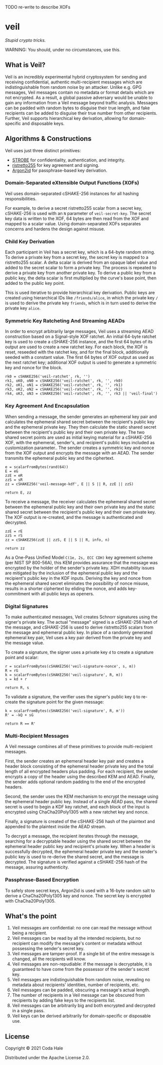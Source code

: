 TODO re-write to describe XOFs

# veil

_Stupid crypto tricks._

WARNING: You should, under no circumstances, use this.

## What is Veil?

Veil is an incredibly experimental hybrid cryptosystem for sending and receiving confidential,
authentic multi-recipient messages which are indistinguishable from random noise by an attacker.
Unlike e.g. GPG messages, Veil messages contain no metadata or format details which are not
encrypted. As a result, a global passive adversary would be unable to gain any information from a
Veil message beyond traffic analysis. Messages can be padded with random bytes to disguise their
true length, and fake recipients can be added to disguise their true number from other recipients.
Further, Veil supports hierarchical key derivation, allowing for domain-specific and disposable
keys.

## Algorithms & Constructions

Veil uses just three distinct primitives:

* [STROBE](https://eprint.iacr.org/2017/003.pdf) for confidentiality, authentication, and integrity.
* [ristretto255](https://ristretto.group) for key agreement and signing.
* [Argon2id](https://datatracker.ietf.org/doc/html/draft-irtf-cfrg-argon2-13) for passphrase-based
  key derivation.

### Domain-Separated eXtensible Output Functions (XOFs)

Veil uses domain-separated cSHAKE-256 instances for all hashing responsibilities.

For example, to derive a secret ristretto255 scalar from a secret key, cSHAKE-256 is used with an
`N` parameter of `veil-secret-key`. The secret key data is written to the XOF, 64 bytes are then
read from the XOF and mapped to a scalar value. Using domain-separated XOFs separates concerns and
hardens the design against misuse.

### Child Key Derivation

Each participant in Veil has a secret key, which is a 64-byte random string. To derive a private key
from a secret key, the secret key is mapped to a ristretto255 scalar. A delta scalar is derived from
an opaque label value and added to the secret scalar to form a private key. The process is repeated
to derive a private key from another private key. To derive a public key from a public key, the
delta scalar is first multiplied by the curve's base point, then added to the public key point.

This is used iterative to provide hierarchical key derivation. Public keys are created using
hierarchical IDs like `/friends/alice`, in which the private key `/` is used to derive the private
key `friends`, which is in turn used to derive the private key `alice`.

### Symmetric Key Ratcheting And Streaming AEADs

In order to encrypt arbitrarily large messages, Veil uses a streaming AEAD construction based on a
Signal-style XOF ratchet. An initial 64-byte ratchet key is used to create a cSHAKE-256 instance,
and the first 64 bytes of its output are used to create a new ratchet key. For each block, the XOF
is reset, reseeded with the ratchet key, and for the final block, additionally seeded with a
constant value. The first 64 bytes of XOF output as used as the next ratchet key; additional XOF
output is used to generate a symmetric key and nonce for the block.

```
rk0 = cSHAKE256('veil-ratchet', rk, '')
rk1, oK0, oN0 = cSHAKE256('veil-ratchet', rk, '', rk0)
rk2, oK1, oN1 = cSHAKE256('veil-ratchet', rk, '', rk1)
rk3, oK2, oN2 = cSHAKE256('veil-ratchet', rk, '', rk2)
rk4, oK3, oN3 = cSHAKE256('veil-ratchet', rk, '', rk3 || 'veil-final')
```

### Key Agreement And Encapsulation

When sending a message, the sender generates an ephemeral key pair and calculates the ephemeral
shared secret between the recipient's public key and the ephemeral private key. They then calculate
the static shared secret between the recipient's public key and their own private key. The two
shared secret points are used as initial keying material for a cSHAKE-256 XOF, with the ephemeral,
sender's, and recipient's public keys included as customization parameter.. The sender creates a
symmetric key and nonce from the XOF output and encrypts the message with an AEAD. The sender
transmits the ephemeral public key and the ciphertext.

``` 
e = scalarFromBytes(rand(64))
E = eG
zzE = eR
zzS = sR
zz = cSHAKE256('veil-message-kdf', E || S || R, zzE || zzS)

return E, zz
```

To receive a message, the receiver calculates the ephemeral shared secret between the ephemeral
public key and their own private key and the static shared secret between the recipient's public key
and their own private key. The XOF output is re-created, and the message is authenticated and
decrypted.

``` 
zzE = rE
zzS = rS
zz = cSHAKE256(zzE || zzS, E || S || R, info, n)

return zz
```

As a One-Pass Unified Model `C(1e, 2s, ECC CDH)` key agreement scheme (per NIST SP 800-56A), this
KEM provides assurance that the message was encrypted by the holder of the sender's private key. XDH
mutability issues are mitigated by the inclusion of the ephemeral public key and the recipient's
public key in the KDF inputs. Deriving the key and nonce from the ephemeral shared secret eliminates
the possibility of nonce misuse, results in a shorter ciphertext by eliding the nonce, and adds
key-commitment with all public keys as openers.

### Digital Signatures

To make authenticated messages, Veil creates Schnorr signatures using the signer's private key. The
actual "message" signed is a cSHAKE-256 hash of the message, and cSHAKE-256 is used to derive
ristretto255 scalars from the message and ephemeral public key. In place of a randomly generated
ephemeral key pair, Veil uses a key pair derived from the private key and the message value.

To create a signature, the signer uses a private key `d` to create a signature point and scalar:

``` 
r = scalarFromBytes(cSHAKE256('veil-signature-nonce', s, m))
R = rG
k = scalarFromBytes(cSHAKE256('veil-signature', R, m))
s = kd + r

return R, s
```

To validate a signature, the verifier uses the signer's public key `Q` to re-create the signature
point for the given message:

``` 
k = scalarFromBytes(cSHAKE256('veil-signature', R, m'))
R' = -kQ + sG

return R == R'
```

### Multi-Recipient Messages

A Veil message combines all of these primitives to provide multi-recipient messages.

First, the sender creates an ephemeral header key pair and creates a header block consisting of the
ephemeral header private key and the total length of all encrypted headers plus padding. For each
recipient, the sender encrypts a copy of the header using the described KEM and AEAD. Finally, the
sender adds optional random padding to the end of the encrypted headers.

Second, the sender uses the KEM mechanism to encrypt the message using the ephemeral header public
key. Instead of a single AEAD pass, the shared secret is used to begin a KDF key ratchet, and each
block of the input is encrypted using ChaCha20Poly1305 with a new ratchet key and nonce.

Finally, a signature is created of the cSHAKE-256 hash of the plaintext and appended to the
plaintext inside the AEAD stream.

To decrypt a message, the recipient iterates through the message, searching for a decryptable header
using the shared secret between the ephemeral header public key and recipient's private key. When a
header is successfully decrypted, the ephemeral header private key and the sender's public key is
used to re-derive the shared secret, and the message is decrypted. The signature is verified against
a cSHAKE-256 hash of the message, assuring authenticity.

### Passphrase-Based Encryption

To safely store secret keys, Argon2id is used with a 16-byte random salt to derive a
ChaCha20Poly1305 key and nonce. The secret key is encrypted with ChaCha20Poly1305.

## What's the point

1. Veil messages are confidential: no one can read the message without being a recipient.
2. Veil messages can be read by all the intended recipients, but no recipient can modify the
   message's content or metadata without possessing the sender's secret key.
3. Veil messages are tamper-proof. If a single bit of the entire message is changed, all the
   recipients will know.
4. Veil messages are non-repudiable: if the message is decryptable, it is guaranteed to have come
   from the possessor of the sender's secret key.
5. Veil messages are indistinguishable from random noise, revealing no metadata about recipients'
   identities, number of recipients, etc.
6. Veil messages can be padded, obscuring a message's actual length.
7. The number of recipients in a Veil message can be obscured from recipients by adding fake keys
   to the recipients list.
8. Veil messages can be arbitrarily big and both encrypted and decrypted in a single pass.
9. Veil keys can be derived arbitrarily for domain-specific or disposable use.

## License

Copyright © 2021 Coda Hale

Distributed under the Apache License 2.0.
